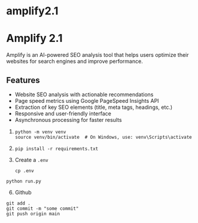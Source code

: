 # amplify2.1
# Amplify 2.1

Amplify is an AI-powered SEO analysis tool that helps users optimize their websites for search engines and improve performance.

## Features

- Website SEO analysis with actionable recommendations
- Page speed metrics using Google PageSpeed Insights API
- Extraction of key SEO elements (title, meta tags, headings, etc.)
- Responsive and user-friendly interface
- Asynchronous processing for faster results


1. 
   ```
   python -m venv venv
   source venv/bin/activate  # On Windows, use: venv\Scripts\activate
   ```

2. 
   ```
   pip install -r requirements.txt
   ```

4. Create a `.env`
   ```
   cp .env
   ```


```
python run.py
```
6. Github
```
git add .
git commit -m "some commit"
git push origin main
```